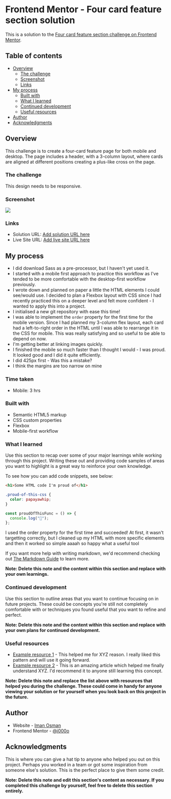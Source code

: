 # Frontend Mentor - Four card feature section solution

This is a solution to the [Four card feature section challenge on Frontend Mentor](https://www.frontendmentor.io/challenges/four-card-feature-section-weK1eFYK).

## Table of contents

- [Overview](#overview)
  - [The challenge](#the-challenge)
  - [Screenshot](#screenshot)
  - [Links](#links)
- [My process](#my-process)
  - [Built with](#built-with)
  - [What I learned](#what-i-learned)
  - [Continued development](#continued-development)
  - [Useful resources](#useful-resources)
- [Author](#author)
- [Acknowledgments](#acknowledgments)

## Overview

This challenge is to create a four-card feature page for both mobile and desktop. The page includes a header, with a 3-column layout, where cards are aligned at different positions creating a plus-like cross on the page.

### The challenge

This design needs to be responsive.

### Screenshot

![](./screenshot.jpg)

### Links

- Solution URL: [Add solution URL here](https://your-solution-url.com)
- Live Site URL: [Add live site URL here](https://your-live-site-url.com)

## My process

- I did download Sass as a pre-processor, but I haven't yet used it.
- I started with a mobile first approach to practice this workflow as I've tended to be more comfortable with the desktop-first workflow previously.
- I wrote down and planned on paper a little the HTML elements I could see/would use. I decided to plan a Flexbox layout with CSS since I had recently practiced this on a deeper level and felt more confident - I wanted to apply this into a project.
- I initialised a new git repository with ease this time!
- I was able to implement the `order` property for the first time for the mobile version. Since I had planned my 3-column flex layout, each card had a left-to-right order in the HTML until I was able to rearrange it in the CSS for mobile. This was really satisfying and so useful to be able to depend on now.
- I'm getting better at linking images quickly.
- I finished the mobile so much faster than I thought I would - I was proud. It looked good and I did it quite efficiently.
- I did 425px first - Was this a mistake?
- I think the margins are too narrow on mine

### Time taken

- Mobile: 3 hrs

### Built with

- Semantic HTML5 markup
- CSS custom properties
- Flexbox
- Mobile-first workflow

### What I learned

Use this section to recap over some of your major learnings while working through this project. Writing these out and providing code samples of areas you want to highlight is a great way to reinforce your own knowledge.

To see how you can add code snippets, see below:

```html
<h1>Some HTML code I'm proud of</h1>
```

```css
.proud-of-this-css {
  color: papayawhip;
}
```

```js
const proudOfThisFunc = () => {
  console.log("🎉");
};
```

I used the order property for the first time and succeeded! At first, it wasn't targetting correctly, but I cleaned up my HTML with more specific elements and then it worked so simple aaaah so happy what a useful tool

If you want more help with writing markdown, we'd recommend checking out [The Markdown Guide](https://www.markdownguide.org/) to learn more.

**Note: Delete this note and the content within this section and replace with your own learnings.**

### Continued development

Use this section to outline areas that you want to continue focusing on in future projects. These could be concepts you're still not completely comfortable with or techniques you found useful that you want to refine and perfect.

**Note: Delete this note and the content within this section and replace with your own plans for continued development.**

### Useful resources

- [Example resource 1](https://www.example.com) - This helped me for XYZ reason. I really liked this pattern and will use it going forward.
- [Example resource 2](https://www.example.com) - This is an amazing article which helped me finally understand XYZ. I'd recommend it to anyone still learning this concept.

**Note: Delete this note and replace the list above with resources that helped you during the challenge. These could come in handy for anyone viewing your solution or for yourself when you look back on this project in the future.**

## Author

- Website - [Iman Osman](https://www.your-site.com)
- Frontend Mentor - [@i000o](https://www.frontendmentor.io/profile/yourusername)

## Acknowledgments

This is where you can give a hat tip to anyone who helped you out on this project. Perhaps you worked in a team or got some inspiration from someone else's solution. This is the perfect place to give them some credit.

**Note: Delete this note and edit this section's content as necessary. If you completed this challenge by yourself, feel free to delete this section entirely.**
